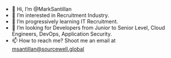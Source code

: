 - 👋 Hi, I’m @MarkSantillan
- 👀 I’m interested in Recruitment Industry.
- 🌱 I’m progressively learning IT Recruitment.
- 💞️ I’m looking for Developers from Junior to Senior Level, Cloud Engineers, DevOps, Application Security.
- 📫 How to reach me? Shoot me an email at msantillan@sourcewell.global

<!---
MarkSantillan/MarkSantillan is a ✨ special ✨ repository because its `README.md` (this file) appears on your GitHub profile.
You can click the Preview link to take a look at your changes.
--->
